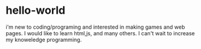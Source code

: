 # hello-world
 
 i'm new to coding/programing and interested in making games and web pages. I would like to learn html,js, and many others. I can't wait to increase my knoweledge programming.
